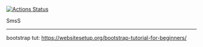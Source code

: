<a href="https://github.com/SmsS4/SharifMusic/actions"><img alt="Actions Status" src="https://github.com/SmsS4/SharifMusic/workflows/CI/badge.svg"></a>


SmsS


-----------
bootstrap tut:
https://websitesetup.org/bootstrap-tutorial-for-beginners/